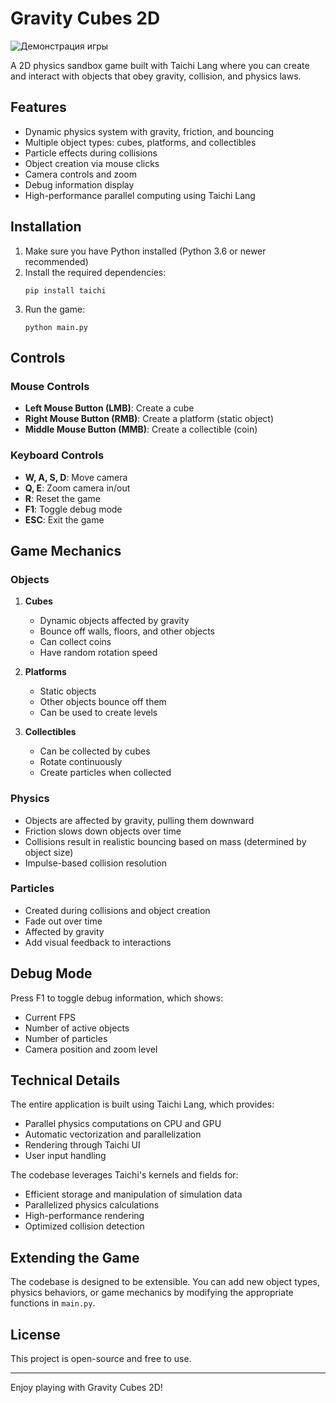 # Gravity Cubes 2D
![Демонстрация игры](gif_readme/video_example.gif)

A 2D physics sandbox game built with Taichi Lang where you can create and interact with objects that obey gravity, collision, and physics laws.

## Features

- Dynamic physics system with gravity, friction, and bouncing
- Multiple object types: cubes, platforms, and collectibles
- Particle effects during collisions
- Object creation via mouse clicks
- Camera controls and zoom
- Debug information display
- High-performance parallel computing using Taichi Lang

## Installation

1. Make sure you have Python installed (Python 3.6 or newer recommended)
2. Install the required dependencies:
   ```
   pip install taichi
   ```
3. Run the game:
   ```
   python main.py
   ```

## Controls

### Mouse Controls
- **Left Mouse Button (LMB)**: Create a cube
- **Right Mouse Button (RMB)**: Create a platform (static object)
- **Middle Mouse Button (MMB)**: Create a collectible (coin)

### Keyboard Controls
- **W, A, S, D**: Move camera
- **Q, E**: Zoom camera in/out
- **R**: Reset the game
- **F1**: Toggle debug mode
- **ESC**: Exit the game

## Game Mechanics

### Objects

1. **Cubes**
   - Dynamic objects affected by gravity
   - Bounce off walls, floors, and other objects
   - Can collect coins
   - Have random rotation speed

2. **Platforms**
   - Static objects
   - Other objects bounce off them
   - Can be used to create levels

3. **Collectibles**
   - Can be collected by cubes
   - Rotate continuously
   - Create particles when collected

### Physics

- Objects are affected by gravity, pulling them downward
- Friction slows down objects over time
- Collisions result in realistic bouncing based on mass (determined by object size)
- Impulse-based collision resolution

### Particles

- Created during collisions and object creation
- Fade out over time
- Affected by gravity
- Add visual feedback to interactions

## Debug Mode

Press F1 to toggle debug information, which shows:
- Current FPS
- Number of active objects
- Number of particles
- Camera position and zoom level

## Technical Details

The entire application is built using Taichi Lang, which provides:
- Parallel physics computations on CPU and GPU
- Automatic vectorization and parallelization
- Rendering through Taichi UI
- User input handling

The codebase leverages Taichi's kernels and fields for:
- Efficient storage and manipulation of simulation data
- Parallelized physics calculations
- High-performance rendering
- Optimized collision detection

## Extending the Game

The codebase is designed to be extensible. You can add new object types, physics behaviors, or game mechanics by modifying the appropriate functions in `main.py`.

## License

This project is open-source and free to use.

---

Enjoy playing with Gravity Cubes 2D! 